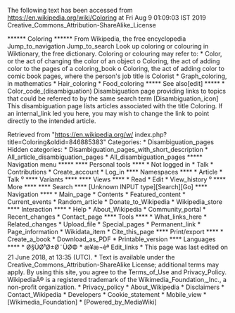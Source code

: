 The following text has been accessed from https://en.wikipedia.org/wiki/Coloring at Fri Aug 9 01:09:03 IST 2019
Creative_Commons_Attribution-ShareAlike_License




















****** Coloring ******
From Wikipedia, the free encyclopedia
Jump_to_navigation Jump_to_search
 Look up coloring or colouring in Wiktionary, the free dictionary.
Coloring or colouring may refer to:
    * Color, or the act of changing the color of an object
          o Coloring, the act of adding color to the pages of a coloring_book
          o Coloring, the act of adding color to comic book pages, where the
            person's job title is Colorist
    * Graph_coloring, in mathematics
    * Hair_coloring
    * Food_coloring
***** See also[edit] *****
    * Color_code_(disambiguation)
                      Disambiguation page providing links to topics that could
                      be referred to by the same search term
[Disambiguation_icon] This disambiguation page lists articles associated with
                      the title Coloring.
                      If an internal_link led you here, you may wish to change
                      the link to point directly to the intended article.

Retrieved from "https://en.wikipedia.org/w/
index.php?title=Coloring&oldid=846885383"
Categories:
    * Disambiguation_pages
Hidden categories:
    * Disambiguation_pages_with_short_description
    * All_article_disambiguation_pages
    * All_disambiguation_pages
***** Navigation menu *****
**** Personal tools ****
    * Not logged in
    * Talk
    * Contributions
    * Create_account
    * Log_in
**** Namespaces ****
    * Article
    * Talk
⁰
**** Variants ****
**** Views ****
    * Read
    * Edit
    * View_history
⁰
**** More ****
**** Search ****
[Unknown INPUT type][Search][Go]
**** Navigation ****
    * Main_page
    * Contents
    * Featured_content
    * Current_events
    * Random_article
    * Donate_to_Wikipedia
    * Wikipedia_store
**** Interaction ****
    * Help
    * About_Wikipedia
    * Community_portal
    * Recent_changes
    * Contact_page
**** Tools ****
    * What_links_here
    * Related_changes
    * Upload_file
    * Special_pages
    * Permanent_link
    * Page_information
    * Wikidata_item
    * Cite_this_page
**** Print/export ****
    * Create_a_book
    * Download_as_PDF
    * Printable_version
**** Languages ****
    * Ø§ÙØ¹Ø±Ø¨ÙØ©
    * æ¥æ¬èª
Edit_links
    * This page was last edited on 21 June 2018, at 13:35 (UTC).
    * Text is available under the Creative_Commons_Attribution-ShareAlike
      License; additional terms may apply. By using this site, you agree to the
      Terms_of_Use and Privacy_Policy. WikipediaÂ® is a registered trademark of
      the Wikimedia_Foundation,_Inc., a non-profit organization.
    * Privacy_policy
    * About_Wikipedia
    * Disclaimers
    * Contact_Wikipedia
    * Developers
    * Cookie_statement
    * Mobile_view
    * [Wikimedia_Foundation]
    * [Powered_by_MediaWiki]
